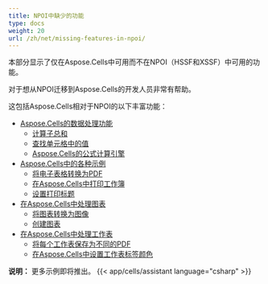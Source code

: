 ```yaml
---
title: NPOI中缺少的功能
type: docs
weight: 20
url: /zh/net/missing-features-in-npoi/
---
```


本部分显示了仅在Aspose.Cells中可用而不在NPOI（HSSF和XSSF）中可用的功能。

对于想从NPOI迁移到Aspose.Cells的开发人员非常有帮助。

这包括Aspose.Cells相对于NPOI的以下丰富功能：

- [Aspose.Cells的数据处理功能](/cells/zh/net/data-handling-features-in-aspose-cells/)
  - [计算子总和](/cells/zh/net/calculate-sub-totals/)
  - [查找单元格中的值](/cells/zh/net/find-value-in-cells/)
  - [Aspose.Cells的公式计算引擎](/cells/zh/net/formula-calculation-engine-in-aspose-cells/)
- [Aspose.Cells中的各种示例](/cells/zh/net/miscellaneous-examples-in-aspose-cells/)
  - [将电子表格转换为PDF](/cells/zh/net/convert-spreadsheet-to-pdf-in-aspose-cells/)
  - [在Aspose.Cells中打印工作簿](/cells/zh/net/printing-workbooks-in-aspose-cells/)
  - [设置打印标题](/cells/zh/net/set-print-titles/)
- [在Aspose.Cells中处理图表](/cells/zh/net/working-with-charts-in-aspose-cells/)
  - [将图表转换为图像](/cells/zh/net/convert-chart-to-images/)
  - [创建图表](/cells/zh/net/create-charts/)
- [在Aspose.Cells中处理工作表](/cells/zh/net/working-with-worksheets-in-aspose-cells/)
  - [将每个工作表保存为不同的PDF](/cells/zh/net/save-each-worksheet-to-different-pdf/)
  - [在Aspose.Cells中设置工作表标签颜色](/cells/zh/net/set-worksheet-tab-color-in-aspose-cells/)

**说明：** 更多示例即将推出。
{{< app/cells/assistant language="csharp" >}}
